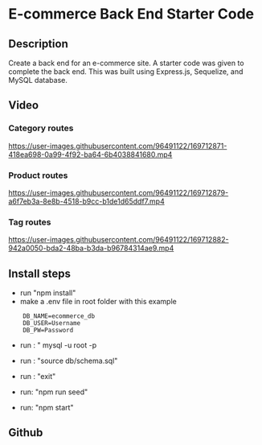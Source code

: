 # E-commerce Back End Starter Code

## Description 
Create a back end for an e-commerce site. A starter code was given to complete the back end. This was built using Express.js, Sequelize, and MySQL database.


## Video
### Category routes


https://user-images.githubusercontent.com/96491122/169712871-418ea698-0a99-4f92-ba64-6b4038841680.mp4



### Product routes



https://user-images.githubusercontent.com/96491122/169712879-a6f7eb3a-8e8b-4518-b9cc-b1de1d65ddf7.mp4


### Tag routes



https://user-images.githubusercontent.com/96491122/169712882-942a0050-bda2-48ba-b3da-b96784314ae9.mp4



## Install steps
-   run "npm install"
-   make a .env file in root folder with this example

```
    DB_NAME=ecommerce_db
    DB_USER=Username
    DB_PW=Password
```
-   run : " mysql -u root -p
-   run : "source db/schema.sql"
-   run : "exit"

- run: "npm run seed"
- run: "npm start"

## Github
